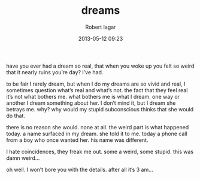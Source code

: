 ﻿---
layout: post
title: dreams
date: 2013-05-12 09:23
author: "Robert Iagar"
comments: true
tags: [Day to day, Life]
---
<p>have you ever had a dream so real, that when you woke up you felt so weird that it nearly ruins you’re day? I’ve had. </p> <p>to be fair I rarely dream, but when I do my dreams are so vivid and real, I sometimes question what’s real and what’s not. the fact that they feel real it’s not what bothers me. what bothers me is what I dream. one way or another I dream something about her. I don’t mind it, but I dream she betrays me. why? why would my stupid subconscious thinks that she would do that.</p> <p>there is no reason she would. none at all. the weird part is what happened today. a name surfaced in my dream. she told it to me. today a phone call from a boy who once wanted her. his name was different.</p> <p>I hate coincidences, they freak me out. some a weird, some stupid. this was damn weird…</p> <p>oh well. I won’t bore you with the details. after all it’s 3 am…</p>
